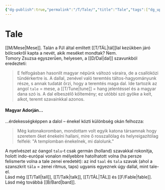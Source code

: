 ```yaml
---
{"dg-publish":true,"permalink":"/T/Tale/","title":"Tale","tags":["dg_uploaded"],"created":"2023-10-25T05:22","updated":"2023-10-25T05:22"}
---
```



# Tale

[[M/Mese\|Mese]]. Talán a PJI által említett [[T/TÁL\|tál]]lal kezükben járó bölcsekről kapta a nevét, akik meséket mondtak? Nem.    
Tomory Zsuzsa egyszerűen, helyesen, a [[D/Dal\|dal]] szavunkból eredezteti:  
> E felfogásban hasonlít magyar népünk változó váraira, de a csallóközi tündérkertre is. A dallal, zenével való teremtés táltos-hagyományunk része, s annak tudatát őrzi, hogy a teremtés maga dal. Ide tartozik az angol `tale` = mese, a [[T/Tune\|tune]] = hang jelentéssel és a magyar dana szó is. A dal elbeszélő költemény; ez utóbbi szó gyöke a kelt, alkot, teremt szavainkkal azonos.  

#### Magyar Adorján...

...érdekességképpen a dalol – énekel közti különbség okán felhozza:  
> Még katonakoromban, mondottam volt egyik katona társamnak hogy szeretem őket énekelni hallani, mire ő rosszallólag és helyreigazítólag felfelé: "A templomban énekelnek, mi dalolunk."  

A nyelvészet az óangol `talu`-t csak germán (holland) szavakkal rokonítja, holott indo-európai vonalon mélyebbre hatolhatott volna (ha persze felismerte volna a tale zenei eredetét): az ind `taal` és `tala` szavak (ahol a szanszkrit `tāla` = zenei ritmus, taps) ugyanis egyeznek úgy dallal, mint tale-el.  
Lásd még [[T/Tall\|tall]], [[T/Talk\|talk]], [[T/TÁL\|TÁL]] és [[F/Fable\|fable]]. Lásd még továbbá [[B/Bard\|bard]].  